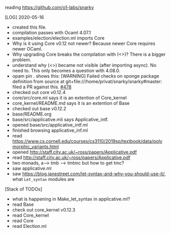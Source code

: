 reading https://github.com/o1-labs/snarky

[LOG]
2020-05-16
 * created this file.
 * compilation passes with Ocaml 4.07.1
 * examples/election/election.ml imports Core
 * Why is it using Core v0.12 not newer? Because newer Core requires newer OCaml.
 * Why upgrading Core breaks the compilation with (<>)? There is a bigger problem.
 * understand why (<>) became not visible (after importing async). No need to. This only becomes a question with 4.08.0.
* opam pin . shows this: [WARNING] Failed checks on sponge package definition from source at git+file:///home/privat/snarky/snarky#master:
     filed a PR against this. [#478](https://github.com/o1-labs/snarky/pull/478)
* checked out core v0.12.4
* core/src/core.ml says it is an extention of Core_kernel
* core_kernel/README.md says it is an extention of Base
* checked out base v0.12.2
* base/README.org
* base/src/applicative.mli says Applicative_intf.
* opened base/src/applicative_intf.ml
* finished browsing applicative_inf.ml
* read https://www.cs.cornell.edu/courses/cs3110/2019sp/textbook/data/polymorphic_variants.html
* opened http://staff.city.ac.uk/~ross/papers/Applicative.pdf
* read http://staff.city.ac.uk/~ross/papers/Applicative.pdf
* two monads, a--> tmb --> tmtmc but how to get tmc?
* saw applicative.ml
* saw https://blog.janestreet.com/let-syntax-and-why-you-should-use-it/, what `Let_syntax` modules are

[Stack of TODOs]
* what is happening in Make_let_syntax in applicative.ml?
* read Base
* check out core_kernel v0.12.3
* read Core_kernel
* read Core
* read Election.ml
